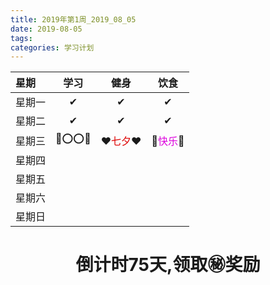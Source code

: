 ```yaml
---
title: 2019年第1周_2019_08_05
date: 2019-08-05 
tags:
categories: 学习计划
---
```


<!-- 星期|码砖总结|阅读|英语学习|健身|杂类学习|总结-->
<!--:-----------|:------------|:--------|:---------|:---------|:---------|:----------->
<!--星期一| | | |✔| | |-->
<!--星期二| | | | | | |-->
<!--星期三| | | | | | |-->
<!--星期四| | | | | | |-->
<!--星期五| | | | | | |-->
<!--星期六| | | | | | |-->
<!--星期日| | | | | | |-->
<!--总计| | | | | | |-->

星期|学习|健身|饮食
:----|:----------:|:----------:|:----------:
星期一|✔|✔|✔| 
星期二|✔|✔|✔| 
星期三|💖⭕️⭕️💖|❤️<font color="#dd0000">七夕</font>❤️|💐<font color="#dd00dd">快乐</font>💐| 
星期四| | | | 
星期五| | | | 
星期六| | | | 
星期日| | | | 
# <center>倒计时75天,领取㊙️奖励</center>


<!--![](../images/head.png)-->
<!--<img src="../images/head.png" width = 20% height = 20% />-->

